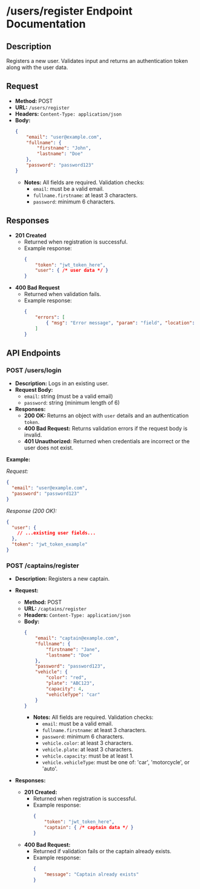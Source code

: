 # /users/register Endpoint Documentation

## Description
Registers a new user. Validates input and returns an authentication token along with the user data.

## Request
- **Method:** POST
- **URL:** `/users/register`
- **Headers:** `Content-Type: application/json`
- **Body:**
  ```json
  {
      "email": "user@example.com",
      "fullname": {
          "firstname": "John",
          "lastname": "Doe"
      },
      "password": "password123"
  }
  ```
  - **Notes:** All fields are required. Validation checks:
    - `email`: must be a valid email.
    - `fullname.firstname`: at least 3 characters.
    - `password`: minimum 6 characters.

## Responses
- **201 Created**
  - Returned when registration is successful.
  - Example response:
    ```json
    {
        "token": "jwt_token_here",
        "user": { /* user data */ }
    }
    ```
- **400 Bad Request**
  - Returned when validation fails.
  - Example response:
    ```json
    {
        "errors": [
            { "msg": "Error message", "param": "field", "location": "body" }
        ]
    }
    ```

## API Endpoints

### POST /users/login

- **Description:** Logs in an existing user.
- **Request Body:**
  - `email`: string (must be a valid email)
  - `password`: string (minimum length of 6)
- **Responses:**
  - **200 OK:** Returns an object with `user` details and an authentication `token`.
  - **400 Bad Request:** Returns validation errors if the request body is invalid.
  - **401 Unauthorized:** Returned when credentials are incorrect or the user does not exist.

**Example:**

_Request:_
```json
{
  "email": "user@example.com",
  "password": "password123"
}
```

_Response (200 OK):_
```json
{
  "user": {
    // ...existing user fields...
  },
  "token": "jwt_token_example"
}
```

### POST /captains/register

- **Description:** Registers a new captain.
- **Request:**
  - **Method:** POST
  - **URL:** `/captains/register`
  - **Headers:** `Content-Type: application/json`
  - **Body:**
    ```json
    {
        "email": "captain@example.com",
        "fullname": {
            "firstname": "Jane",
            "lastname": "Doe"
        },
        "password": "password123",
        "vehicle": {
            "color": "red",
            "plate": "ABC123",
            "capacity": 4,
            "vehicleType": "car"
        }
    }
    ```
    - **Notes:** All fields are required. Validation checks:
      - `email`: must be a valid email.
      - `fullname.firstname`: at least 3 characters.
      - `password`: minimum 6 characters.
      - `vehicle.color`: at least 3 characters.
      - `vehicle.plate`: at least 3 characters.
      - `vehicle.capacity`: must be at least 1.
      - `vehicle.vehicleType`: must be one of: 'car', 'motorcycle', or 'auto'.

- **Responses:**
  - **201 Created:**
    - Returned when registration is successful.
    - Example response:
      ```json
      {
          "token": "jwt_token_here",
          "captain": { /* captain data */ }
      }
      ```
  - **400 Bad Request:**
    - Returned if validation fails or the captain already exists.
    - Example response:
      ```json
      {
          "message": "Captain already exists"
      }
      ```
